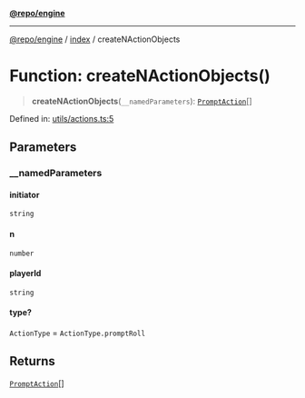 [**@repo/engine**](../../README.md)

***

[@repo/engine](../../modules.md) / [index](../README.md) / createNActionObjects

# Function: createNActionObjects()

> **createNActionObjects**(`__namedParameters`): [`PromptAction`](../../actions/interfaces/PromptAction.md)[]

Defined in: [utils/actions.ts:5](https://github.com/alexqguo/drinking-board-game-v3/blob/9ddda8d861e3b4d27c5ea796edff73f427a6ace0/packages/engine/src/utils/actions.ts#L5)

## Parameters

### \_\_namedParameters

#### initiator

`string`

#### n

`number`

#### playerId

`string`

#### type?

`ActionType` = `ActionType.promptRoll`

## Returns

[`PromptAction`](../../actions/interfaces/PromptAction.md)[]
